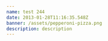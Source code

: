 ```yaml
---
name: test 244
date: 2013-01-28T11:16:35.548Z
banner: /assets/pepperoni-pizza.png
description: description
---
```

